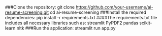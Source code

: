 ###Clone the repository:
git clone https://github.com/your-username/ai-resume-screening.git
cd ai-resume-screening
###Install the required dependencies:
pip install -r requirements.txt
####The requirements.txt file includes all necessary libraries such as:
streamlit
PyPDF2
pandas
scikit-learn
nltk
###Run the application:
streamlit run app.py
